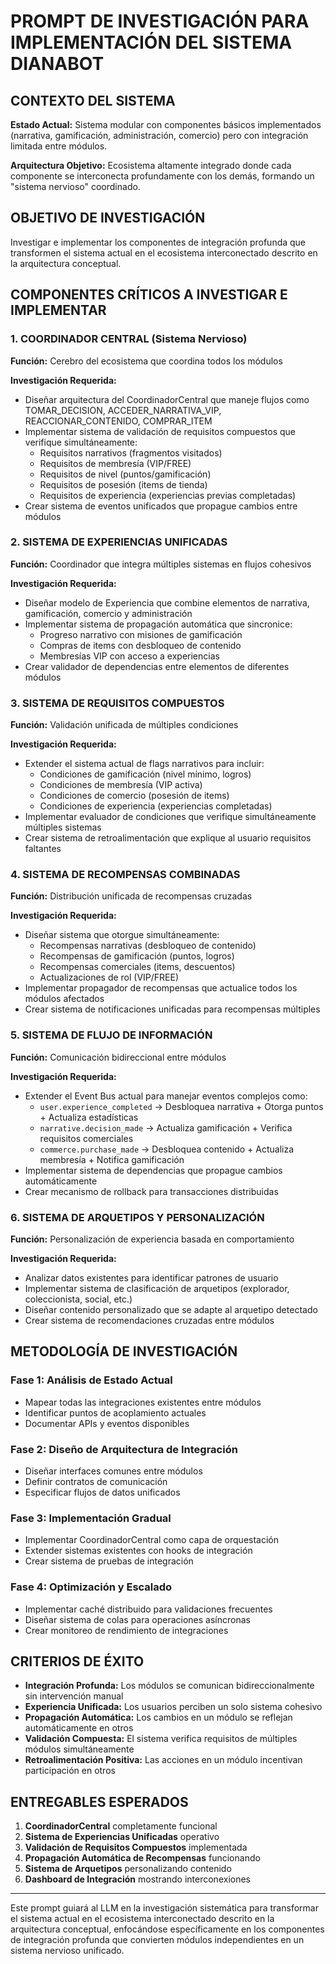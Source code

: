 # **PROMPT DE INVESTIGACIÓN PARA IMPLEMENTACIÓN DEL SISTEMA DIANABOT**

## **CONTEXTO DEL SISTEMA**

**Estado Actual:** Sistema modular con componentes básicos implementados (narrativa, gamificación, administración, comercio) pero con integración limitada entre módulos.

**Arquitectura Objetivo:** Ecosistema altamente integrado donde cada componente se interconecta profundamente con los demás, formando un "sistema nervioso" coordinado.

## **OBJETIVO DE INVESTIGACIÓN**

Investigar e implementar los componentes de integración profunda que transformen el sistema actual en el ecosistema interconectado descrito en la arquitectura conceptual.

## **COMPONENTES CRÍTICOS A INVESTIGAR E IMPLEMENTAR**

### **1. COORDINADOR CENTRAL (Sistema Nervioso)**

**Función:** Cerebro del ecosistema que coordina todos los módulos

**Investigación Requerida:**
- Diseñar arquitectura del CoordinadorCentral que maneje flujos como TOMAR_DECISION, ACCEDER_NARRATIVA_VIP, REACCIONAR_CONTENIDO, COMPRAR_ITEM
- Implementar sistema de validación de requisitos compuestos que verifique simultáneamente:
  - Requisitos narrativos (fragmentos visitados)
  - Requisitos de membresía (VIP/FREE)
  - Requisitos de nivel (puntos/gamificación)
  - Requisitos de posesión (items de tienda)
  - Requisitos de experiencia (experiencias previas completadas)
- Crear sistema de eventos unificados que propague cambios entre módulos

### **2. SISTEMA DE EXPERIENCIAS UNIFICADAS**

**Función:** Coordinador que integra múltiples sistemas en flujos cohesivos

**Investigación Requerida:**
- Diseñar modelo de Experiencia que combine elementos de narrativa, gamificación, comercio y administración
- Implementar sistema de propagación automática que sincronice:
  - Progreso narrativo con misiones de gamificación
  - Compras de items con desbloqueo de contenido
  - Membresías VIP con acceso a experiencias
- Crear validador de dependencias entre elementos de diferentes módulos

### **3. SISTEMA DE REQUISITOS COMPUESTOS**

**Función:** Validación unificada de múltiples condiciones

**Investigación Requerida:**
- Extender el sistema actual de flags narrativos para incluir:
  - Condiciones de gamificación (nivel mínimo, logros)
  - Condiciones de membresía (VIP activa)
  - Condiciones de comercio (posesión de items)
  - Condiciones de experiencia (experiencias completadas)
- Implementar evaluador de condiciones que verifique simultáneamente múltiples sistemas
- Crear sistema de retroalimentación que explique al usuario requisitos faltantes

### **4. SISTEMA DE RECOMPENSAS COMBINADAS**

**Función:** Distribución unificada de recompensas cruzadas

**Investigación Requerida:**
- Diseñar sistema que otorgue simultáneamente:
  - Recompensas narrativas (desbloqueo de contenido)
  - Recompensas de gamificación (puntos, logros)
  - Recompensas comerciales (items, descuentos)
  - Actualizaciones de rol (VIP/FREE)
- Implementar propagador de recompensas que actualice todos los módulos afectados
- Crear sistema de notificaciones unificadas para recompensas múltiples

### **5. SISTEMA DE FLUJO DE INFORMACIÓN**

**Función:** Comunicación bidireccional entre módulos

**Investigación Requerida:**
- Extender el Event Bus actual para manejar eventos complejos como:
  - `user.experience_completed` → Desbloquea narrativa + Otorga puntos + Actualiza estadísticas
  - `narrative.decision_made` → Actualiza gamificación + Verifica requisitos comerciales
  - `commerce.purchase_made` → Desbloquea contenido + Actualiza membresía + Notifica gamificación
- Implementar sistema de dependencias que propague cambios automáticamente
- Crear mecanismo de rollback para transacciones distribuidas

### **6. SISTEMA DE ARQUETIPOS Y PERSONALIZACIÓN**

**Función:** Personalización de experiencia basada en comportamiento

**Investigación Requerida:**
- Analizar datos existentes para identificar patrones de usuario
- Implementar sistema de clasificación de arquetipos (explorador, coleccionista, social, etc.)
- Diseñar contenido personalizado que se adapte al arquetipo detectado
- Crear sistema de recomendaciones cruzadas entre módulos

## **METODOLOGÍA DE INVESTIGACIÓN**

### **Fase 1: Análisis de Estado Actual**
- Mapear todas las integraciones existentes entre módulos
- Identificar puntos de acoplamiento actuales
- Documentar APIs y eventos disponibles

### **Fase 2: Diseño de Arquitectura de Integración**
- Diseñar interfaces comunes entre módulos
- Definir contratos de comunicación
- Especificar flujos de datos unificados

### **Fase 3: Implementación Gradual**
- Implementar CoordinadorCentral como capa de orquestación
- Extender sistemas existentes con hooks de integración
- Crear sistema de pruebas de integración

### **Fase 4: Optimización y Escalado**
- Implementar caché distribuido para validaciones frecuentes
- Diseñar sistema de colas para operaciones asíncronas
- Crear monitoreo de rendimiento de integraciones

## **CRITERIOS DE ÉXITO**

- **Integración Profunda:** Los módulos se comunican bidireccionalmente sin intervención manual
- **Experiencia Unificada:** Los usuarios perciben un solo sistema cohesivo
- **Propagación Automática:** Los cambios en un módulo se reflejan automáticamente en otros
- **Validación Compuesta:** El sistema verifica requisitos de múltiples módulos simultáneamente
- **Retroalimentación Positiva:** Las acciones en un módulo incentivan participación en otros

## **ENTREGABLES ESPERADOS**

1. **CoordinadorCentral** completamente funcional
2. **Sistema de Experiencias Unificadas** operativo
3. **Validación de Requisitos Compuestos** implementada
4. **Propagación Automática de Recompensas** funcionando
5. **Sistema de Arquetipos** personalizando contenido
6. **Dashboard de Integración** mostrando interconexiones

---

Este prompt guiará al LLM en la investigación sistemática para transformar el sistema actual en el ecosistema interconectado descrito en la arquitectura conceptual, enfocándose específicamente en los componentes de integración profunda que convierten módulos independientes en un sistema nervioso unificado.